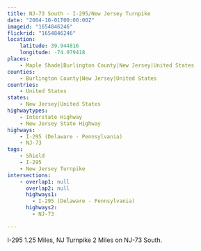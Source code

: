 ```yaml
---
title: NJ-73 South - I-295/New Jersey Turnpike
date: "2004-10-01T00:00:00Z"
imageid: "1654846246"
flickrid: "1654846246"
location:
    latitude: 39.944816
    longitude: -74.979418
places:
    - Maple Shade|Burlington County|New Jersey|United States
counties:
    - Burlington County|New Jersey|United States
countries:
    - United States
states:
    - New Jersey|United States
highwaytypes:
    - Interstate Highway
    - New Jersey State Highway
highways:
    - I-295 (Delaware - Pennsylvania)
    - NJ-73
tags:
    - Shield
    - I-295
    - New Jersey Turnpike
intersections:
    - overlap1: null
      overlap2: null
      highways1:
        - I-295 (Delaware - Pennsylvania)
      highways2:
        - NJ-73

---
```

I-295 1.25 Miles, NJ Turnpike 2 Miles on NJ-73 South.
